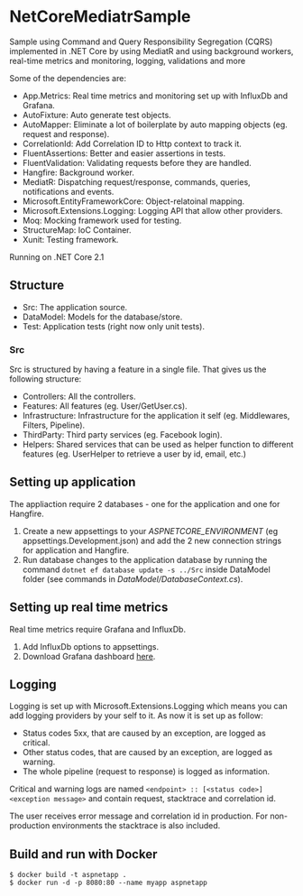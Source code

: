 # NetCoreMediatrSample
Sample using Command and Query Responsibility Segregation (CQRS) implemented in .NET Core by using MediatR and using background workers, real-time metrics and monitoring, logging, validations and more

Some of the  dependencies are:
 - App.Metrics: Real time metrics and monitoring set up with InfluxDb and Grafana.
 - AutoFixture: Auto generate test objects.
 - AutoMapper: Eliminate a lot of boilerplate by auto mapping objects (eg. request and response).
 - CorrelationId: Add Correlation ID to Http context to track it.
 - FluentAssertions: Better and easier assertions in tests.
 - FluentValidation: Validating requests before they are handled.
 - Hangfire: Background worker.
 - MediatR: Dispatching request/response, commands, queries, notifications and events.
 - Microsoft.EntityFrameworkCore: Object-relatoinal mapping.
 - Microsoft.Extensions.Logging: Logging API that allow other providers.
 - Moq: Mocking framework used for testing.
 - StructureMap: IoC Container.
 - Xunit: Testing framework.

 Running on .NET Core 2.1
 
 ## Structure
  - Src: The application source.
  - DataModel: Models for the database/store.
  - Test: Application tests (right now only unit tests).
 
 ### Src
 Src is structured by having a feature in a single file. That gives us the following structure:
  - Controllers: All the controllers.
  - Features: All features (eg. User/GetUser.cs).
  - Infrastructure: Infrastructure for the application it self (eg. Middlewares, Filters, Pipeline).
  - ThirdParty: Third party services (eg. Facebook login).
  - Helpers: Shared services that can be used as helper function to different features (eg. UserHelper to retrieve a user by id, email, etc.)

## Setting up application
The appliaction require 2 databases - one for the application and one for Hangfire.
 1. Create a new appsettings to your *ASPNETCORE_ENVIRONMENT* (eg appsettings.Development.json) and add the 2 new connection strings for application and Hangfire.
 2. Run database changes to the application database by running the command `dotnet ef database update -s ../Src` inside DataModel folder (see commands in *DataModel/DatabaseContext.cs*).
 
## Setting up real time metrics
Real time metrics require Grafana and InfluxDb.
 1. Add InfluxDb options to appsettings.
 2. Download Grafana dashboard [here](https://grafana.com/dashboards/2125).
 
## Logging
Logging is set up with Microsoft.Extensions.Logging which means you can add logging providers by your self to it.
As now it is set up as follow:
 - Status codes 5xx, that are caused by an exception, are logged as critical.
 - Other status codes, that are caused by an exception, are logged as warning.
 - The whole pipeline (request to response) is logged as information.

Critical and warning logs are named `<endpoint> :: [<status code>] <exception message>` and contain request, stacktrace and correlation id.

The user receives error message and correlation id in production. For non-production environments the stacktrace is also included.

## Build and run with Docker
```
$ docker build -t aspnetapp .
$ docker run -d -p 8080:80 --name myapp aspnetapp
```

